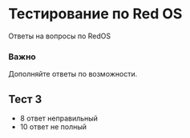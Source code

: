 # Тестирование по Red OS
Ответы на вопросы по RedOS

### Важно
Дополняйте ответы по возможности.

## Тест 3
- 8 ответ неправильный
- 10 ответ не полный
